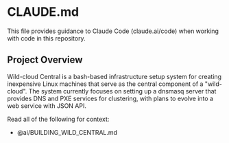 # CLAUDE.md

This file provides guidance to Claude Code (claude.ai/code) when working with code in this repository.

## Project Overview

Wild-cloud Central is a bash-based infrastructure setup system for creating inexpensive Linux machines that serve as the central component of a "wild-cloud". The system currently focuses on setting up a dnsmasq server that provides DNS and PXE services for clustering, with plans to evolve into a web service with JSON API.

Read all of the following for context:
- @ai/BUILDING_WILD_CENTRAL.md
